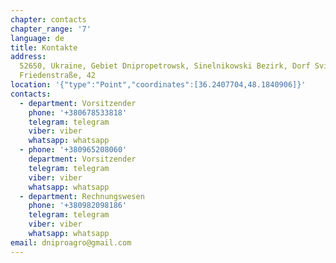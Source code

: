 ```yaml
---
chapter: contacts
chapter_range: '7'
language: de
title: Kontakte
address:
  52650, Ukraine, Gebiet Dnipropetrowsk, Sinelnikowski Bezirk, Dorf Sviridovo,
  Friedenstraße, 42
location: '{"type":"Point","coordinates":[36.2407704,48.1840906]}'
contacts:
  - department: Vorsitzender
    phone: '+380678533818'
    telegram: telegram
    viber: viber
    whatsapp: whatsapp
  - phone: '+380965208060'
    department: Vorsitzender
    telegram: telegram
    viber: viber
    whatsapp: whatsapp
  - department: Rechnungswesen
    phone: '+380982098186'
    telegram: telegram
    viber: viber
    whatsapp: whatsapp
email: dniproagro@gmail.com
---
```

